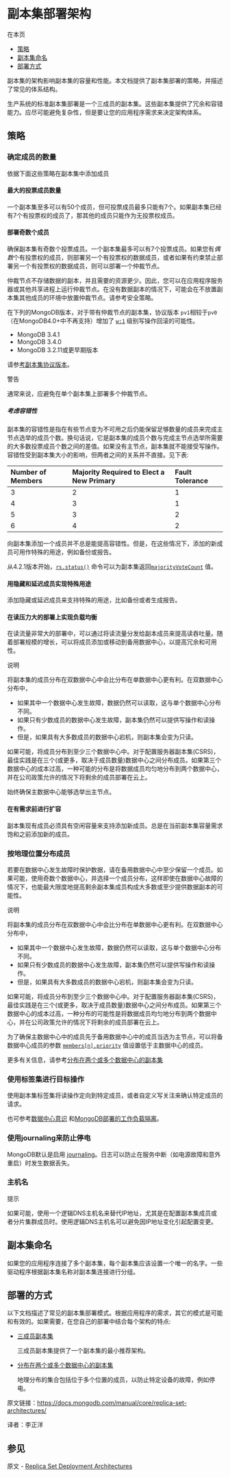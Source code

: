 # 副本集部署架构

在本页

- [策略](https://docs.mongodb.com/manual/core/replica-set-architectures/#strategies)
- [副本集命名](https://docs.mongodb.com/manual/core/replica-set-architectures/#replica-set-naming)
- [部署方式](https://docs.mongodb.com/manual/core/replica-set-architectures/#deployment-patterns)

副本集的架构影响副本集的容量和性能。本文档提供了副本集部署的策略，并描述了常见的体系结构。

生产系统的标准副本集部署是一个三成员的副本集。这些副本集提供了冗余和容错能力。应尽可能避免复杂性，但是要让您的应用程序需求来决定架构体系。


## 策略

### 确定成员的数量

依据下面这些策略在副本集中添加成员


#### 最大的投票成员数量

一个副本集至多可以有50个成员，但可投票成员最多只能有7个。如果副本集已经有7个有投票权的成员了，那其他的成员只能作为无投票权成员。


#### 部署奇数个成员


确保副本集有奇数个投票成员。一个副本集最多可以有7个投票成员。如果您有*偶数*个有投票权的成员，则部署另一个有投票权的数据成员，或者如果有约束禁止部署另一个有投票权的数据成员，则可以部署一个仲裁节点。

仲裁节点不存储数据的副本，并且需要的资源更少。因此，您可以在应用程序服务器或其他共享进程上运行仲裁节点。在没有数据副本的情况下，可能会在不放置副本集其他成员的环境中放置仲裁节点。请参考安全策略。

在下列的MongoDB版本，对于带有仲裁节点的副本集，协议版本 `pv1`相较于`pv0` （在MongoDB4.0+中不再支持）增加了 [`w:1`](https://docs.mongodb.com/manual/reference/write-concern/#writeconcern.) 级别写操作回滚的可能性。

- MongoDB 3.4.1
- MongoDB 3.4.0
- MongoDB 3.2.11或更早期版本

请参[考副本集协议版本](https://docs.mongodb.com/manual/reference/replica-set-protocol-versions/)。


警告

通常来说，应避免在单个副本集上部署多个仲裁节点。


##### 考虑容错性

副本集的容错性是指在有些节点变为不可用之后仍能保留足够数量的成员来完成主节点选举的成员个数。换句话说，它是副本集的成员个数与完成主节点选举所需要的大多数投票成员个数之间的差值。如果没有主节点，副本集就不能接受写操作。容错性受到副本集大小的影响，但两者之间的关系并不直接。见下表:

| Number of Members | Majority Required to Elect a New Primary | Fault Tolerance |
| :---------------- | :--------------------------------------- | :-------------- |
| 3                 | 2                                        | 1               |
| 4                 | 3                                        | 1               |
| 5                 | 3                                        | 2               |
| 6                 | 4                                        | 2               |


向副本集添加一个成员并不总是能提高容错性。但是，在这些情况下，添加的新成员可用作特殊的用途，例如备份或报告。

从4.2.1版本开始，[`rs.status()`](https://docs.mongodb.com/manual/reference/method/rs.status/#rs.status) 命令可以为副本集返回[`majorityVoteCount`](https://docs.mongodb.com/manual/reference/command/replSetGetStatus/#replSetGetStatus.majorityVoteCount) 值。


#### 用隐藏和延迟成员实现特殊用途

添加隐藏或延迟成员来支持特殊的用途，比如备份或者生成报告。


#### 在读压力大的部署上实现负载均衡


在读流量非常大的部署中，可以通过将读流量分发给副本成员来提高读吞吐量。随着部署规模的增长，可以将成员添加或移动到备用数据中心，以提高冗余和可用性。

说明

将副本集的成员分布在双数据中心中会比分布在单数据中心更有利。在双数据中心分布中，

- 如果其中一个数据中心发生故障，数据仍然可以读取，这与单个数据中心分布不同。
- 如果只有少数成员的数据中心发生故障，副本集仍然可以提供写操作和读操作。
- 但是，如果具有大多数成员的数据中心宕机，则副本集会变为只读。

如果可能，将成员分布到至少三个数据中心中。对于配置服务器副本集(CSRS)，最佳实践是在三个(或更多，取决于成员数量)数据中心之间分布成员。如果第三个数据中心的成本过高，一种可能的分布是将数据成员均匀地分布到两个数据中心，并在公司政策允许的情况下将剩余的成员部署在云上。

始终确保主数据中心能够选举出主节点。


#### 在有需求前进行扩容

副本集现有成员必须具有空闲容量来支持添加新成员。总是在当前副本集容量需求饱和之前添加新的成员。

### 按地理位置分布成员


若要在数据中心发生故障时保护数据，请在备用数据中心中至少保留一个成员。如果可能，使用奇数个数据中心，并选择一个成员分布，这样即使在数据中心故障的情况下，也能最大限度地提高剩余副本集成员构成大多数或至少提供数据副本的可能性。

说明

将副本集的成员分布在双数据中心中会比分布在单数据中心更有利。在双数据中心分布中，

- 如果其中一个数据中心发生故障，数据仍然可以读取，这与单个数据中心分布不同。
- 如果只有少数成员的数据中心发生故障，副本集仍然可以提供写操作和读操作。
- 但是，如果具有大多数成员的数据中心宕机，则副本集会变为只读。

如果可能，将成员分布到至少三个数据中心中。对于配置服务器副本集(CSRS)，最佳实践是在三个(或更多，取决于成员数量)数据中心之间分布成员。如果第三个数据中心的成本过高，一种分布的可能性是将数据成员均匀地分布到两个数据中心，并在公司政策允许的情况下将剩余的成员部署在云上。

为了确保主数据中心中的成员先于备用数据中心中的成员当选为主节点，可以将备数据中心成员的参数 [`members[n].priority`](https://docs.mongodb.com/manual/reference/replica-configuration/#rsconf.members[n].priority) 值设置低于主数据中心的成员。

更多有关信息，请参考[分布在两个或多个数据中心的副本集](https://docs.mongodb.com/manual/core/replica-set-architecture-geographically-distributed/)


### 使用标签集进行目标操作


使用副本集标签集将读操作定向到特定成员，或者自定义写关注来确认特定成员的请求。

也可参考[数据中心意识](https://docs.mongodb.com/manual/data-center-awareness/) 和[MongoDB部署的工作负载隔离](https://docs.mongodb.com/manual/core/workload-isolation/)。


### 使用journaling来防止停电


MongoDB默认是启用 [journaling](https://docs.mongodb.com/manual/core/journaling/)。日志可以防止在服务中断（如电源故障和意外重启）时发生数据丢失。


### 主机名

提示

如果可能，使用一个逻辑DNS主机名来替代IP地址，尤其是在配置副本集成员或者分片集群成员时。使用逻辑DNS主机名可以避免因IP地址变化引起配置变更。


## 副本集命名

如果您的应用程序连接了多个副本集，每个副本集应该设置一个唯一的名字。一些驱动程序根据副本集名称对副本集连接进行分组。


## 部署的方式


以下文档描述了常见的副本集部署模式。根据应用程序的需求，其它的模式是可能和有效的。如果需要，在您自己的部署中结合每个架构的特点:

- [三成员副本集](https://docs.mongodb.com/manual/core/replica-set-architecture-three-members/)

  三成员副本集提供了一个副本集的最小推荐架构。

- [分布在两个或多个数据中心的副本集](https://docs.mongodb.com/manual/core/replica-set-architecture-geographically-distributed/)

  地理分布的集合包括位于多个位置的成员，以防止特定设备的故障，例如停电。



原文链接：https://docs.mongodb.com/manual/core/replica-set-architectures/

译者：李正洋


## 参见

原文 - [Replica Set Deployment Architectures]( https://docs.mongodb.com/manual/core/replica-set-architectures/ )

